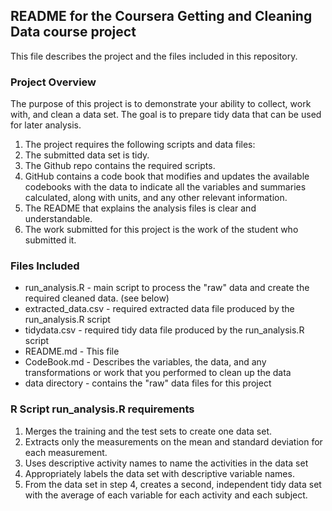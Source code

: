 
## README for the Coursera Getting and Cleaning Data course project 

This file describes the project and the files included in this repository. 

### Project Overview

The purpose of this project is to demonstrate your ability to collect, work with, and clean a data set. 
The goal is to prepare tidy data that can be used for later analysis. 

1. The project requires the following scripts and data files:
1. The submitted data set is tidy.
1. The Github repo contains the required scripts.
1. GitHub contains a code book that modifies and updates the available codebooks with the data to indicate all the variables and summaries calculated, along with units, and any other relevant information.
1. The README that explains the analysis files is clear and understandable.
1. The work submitted for this project is the work of the student who submitted it.

### Files Included

* run_analysis.R  - main script to process the "raw" data and create the required cleaned data. (see below)
* extracted_data.csv  -  required extracted data file produced by the run_analysis.R script
* tidydata.csv  - required tidy data file produced by the run_analysis.R script
* README.md - This file
* CodeBook.md - Describes the variables, the data, and any transformations or work that you performed to clean up the data
* data directory - contains the "raw" data files for this project

### R Script run_analysis.R requirements

1. Merges the training and the test sets to create one data set.
1. Extracts only the measurements on the mean and standard deviation for each measurement.
1. Uses descriptive activity names to name the activities in the data set
1. Appropriately labels the data set with descriptive variable names.
1. From the data set in step 4, creates a second, independent tidy data set with the average of each variable for each activity and each subject.

